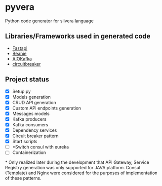 # pyvera

Python code generator for silvera language

## Libraries/Frameworks used in generated code

- [Fastapi](https://github.com/tiangolo/fastapi)
- [Beanie](https://github.com/roman-right/beanie/)
- [AIOKafka](https://github.com/aio-libs/aiokafka)
- [circuitbreaker](https://github.com/fabfuel/circuitbreaker)

## Project status

- [x] Setup py
- [x] Models generation
- [x] CRUD API generation
- [x] Custom API endpoints generation
- [x] Messages models
- [x] Kafka producers
- [x] Kafka consumers
- [x] Dependency services
- [x] Circuit breaker pattern
- [x] Start scripts
- [ ] \*Switch consul with eureka
- [ ] Containerization

\* Only realized later during the development that API Gateway, Service Registry generation was only supported for JAVA platform. Consul (Template) and Nginx were considered for the purposes of implementation of these patterns.
